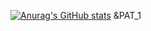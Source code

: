 [![Anurag's GitHub stats](https://github-readme-stats.vercel.app/api?username=dibin666&theme=dark&show_icons=true)](https://github.com/anuraghazra/github-readme-stats)
&PAT_1
